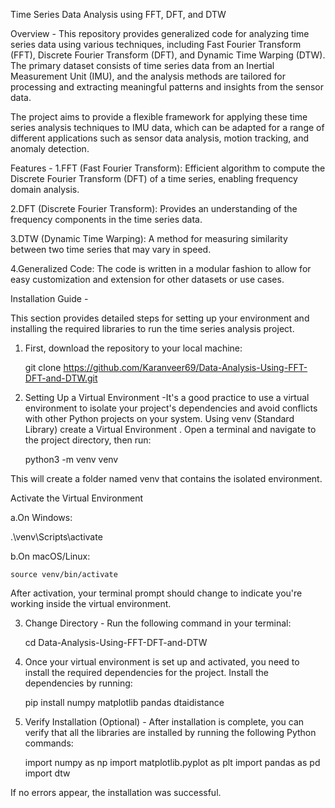 Time Series Data Analysis using FFT, DFT, and DTW

Overview -
This repository provides generalized code for analyzing time series data using various techniques, including Fast Fourier Transform (FFT), Discrete Fourier Transform (DFT), and Dynamic Time Warping (DTW). The primary dataset consists of time series data from an Inertial Measurement Unit (IMU), and the analysis methods are tailored for processing and extracting meaningful patterns and insights from the sensor data.

The project aims to provide a flexible framework for applying these time series analysis techniques to IMU data, which can be adapted for a range of different applications such as sensor data analysis, motion tracking, and anomaly detection.


Features -
1.FFT (Fast Fourier Transform): Efficient algorithm to compute the Discrete Fourier Transform (DFT) of a time series, enabling frequency domain analysis.

2.DFT (Discrete Fourier Transform): Provides an understanding of the frequency components in the time series data.

3.DTW (Dynamic Time Warping): A method for measuring similarity between two time series that may vary in speed.

4.Generalized Code: The code is written in a modular fashion to allow for easy customization and extension for other datasets or use cases.


Installation Guide -

This section provides detailed steps for setting up your environment and installing the required libraries to run the time series analysis project.

1. First, download the repository to your local machine:

   git clone https://github.com/Karanveer69/Data-Analysis-Using-FFT-DFT-and-DTW.git

2. Setting Up a Virtual Environment -It's a good practice to use a virtual environment to isolate your project's dependencies and avoid conflicts with other Python projects on your system. Using venv (Standard Library) create a Virtual Environment . Open a terminal and navigate to the project directory, then run:

   python3 -m venv venv

This will create a folder named venv that contains the isolated environment.

Activate the Virtual Environment

a.On Windows:

   .\venv\Scripts\activate

b.On macOS/Linux:

    source venv/bin/activate

After activation, your terminal prompt should change to indicate you're working inside the virtual environment.

   


3. Change Directory - Run the following command in your terminal:

   cd Data-Analysis-Using-FFT-DFT-and-DTW

   
4. Once your virtual environment is set up and activated, you need to install the required dependencies for the project. Install the dependencies by running:

   pip install numpy matplotlib pandas dtaidistance


5. Verify Installation (Optional) - After installation is complete, you can verify that all the libraries are installed by running the following Python commands:

   import numpy as np
   import matplotlib.pyplot as plt
   import pandas as pd
   import dtw

If no errors appear, the installation was successful. 


